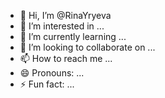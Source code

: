 - 👋 Hi, I’m @RinaYryeva
- 👀 I’m interested in ...
- 🌱 I’m currently learning ...
- 💞️ I’m looking to collaborate on ...
- 📫 How to reach me ...
- 😄 Pronouns: ...
- ⚡ Fun fact: ...

<!---
RinaYryeva/RinaYryeva is a ✨ special ✨ repository because its `README.md` (this file) appears on your GitHub profile.
You can click the Preview link to take a look at your changes.
--->
